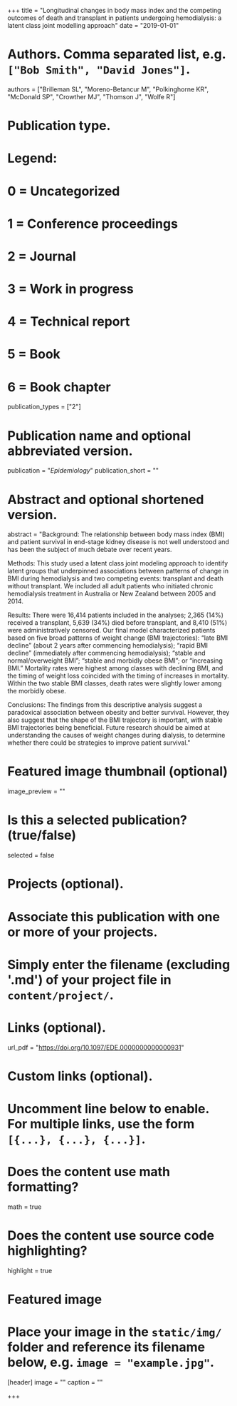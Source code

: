 +++
title = "Longitudinal changes in body mass index and the competing outcomes of death and transplant in patients undergoing hemodialysis: a latent class joint modelling approach"
date = "2019-01-01"

# Authors. Comma separated list, e.g. `["Bob Smith", "David Jones"]`.
authors = ["Brilleman SL", "Moreno-Betancur M", "Polkinghorne KR", "McDonald SP", "Crowther MJ", "Thomson J", "Wolfe R"]

# Publication type.
# Legend:
# 0 = Uncategorized
# 1 = Conference proceedings
# 2 = Journal
# 3 = Work in progress
# 4 = Technical report
# 5 = Book
# 6 = Book chapter
publication_types = ["2"]

# Publication name and optional abbreviated version.
publication = "*Epidemiology*"
publication_short = ""

# Abstract and optional shortened version.
abstract = "Background: The relationship between body mass index (BMI) and patient survival in end-stage kidney disease is not well understood and has been the subject of much debate over recent years.

Methods: This study used a latent class joint modeling approach to identify latent groups that underpinned associations between patterns of change in BMI during hemodialysis and two competing events: transplant and death without transplant. We included all adult patients who initiated chronic hemodialysis treatment in Australia or New Zealand between 2005 and 2014.

Results: There were 16,414 patients included in the analyses; 2,365 (14%) received a transplant, 5,639 (34%) died before transplant, and 8,410 (51%) were administratively censored. Our final model characterized patients based on five broad patterns of weight change (BMI trajectories): “late BMI decline” (about 2 years after commencing hemodialysis); “rapid BMI decline” (immediately after commencing hemodialysis); “stable and normal/overweight BMI”; “stable and morbidly obese BMI”; or “increasing BMI.” Mortality rates were highest among classes with declining BMI, and the timing of weight loss coincided with the timing of increases in mortality. Within the two stable BMI classes, death rates were slightly lower among the morbidly obese.

Conclusions: The findings from this descriptive analysis suggest a paradoxical association between obesity and better survival. However, they also suggest that the shape of the BMI trajectory is important, with stable BMI trajectories being beneficial. Future research should be aimed at understanding the causes of weight changes during dialysis, to determine whether there could be strategies to improve patient survival."

# Featured image thumbnail (optional)
image_preview = ""

# Is this a selected publication? (true/false)
selected = false

# Projects (optional).
#   Associate this publication with one or more of your projects.
#   Simply enter the filename (excluding '.md') of your project file in `content/project/`.

# Links (optional).
url_pdf = "https://doi.org/10.1097/EDE.0000000000000931"

# Custom links (optional).
#   Uncomment line below to enable. For multiple links, use the form `[{...}, {...}, {...}]`.

# Does the content use math formatting?
math = true

# Does the content use source code highlighting?
highlight = true

# Featured image
# Place your image in the `static/img/` folder and reference its filename below, e.g. `image = "example.jpg"`.
[header]
image = ""
caption = ""

+++
